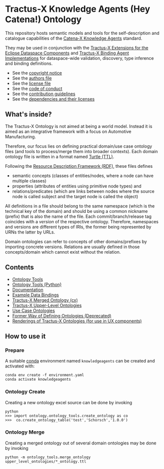 # Tractus-X Knowledge Agents (Hey Catena!) Ontology 

This repository hosts semantic models and tools for the self-description and  catalogue capabilities of the 
[Catena-X Knowledge Agents](https://catenax-ng.github.io/product-knowledge/docs/adoption-view/CX-0084-Federated_Queries_In_Data_Spaces_v1.0.0) standard. 

They may be used in conjunction with the [Tractus-X Extensions for the Eclipse Dataspace Components](https://github.com/catenax-ng/product-agents-edc) and 
[Tractus-X Binding Agent Implementations](https://github.com/catenax-ng/product-agents) for dataspace-wide validation, discovery, type inference and binding definitions.

* See the [copyright notice](COPYRIGHT.md)
* See the [authors file](AUTHORS.md)
* See the [license file](LICENSE.md)
* See the [code of conduct](CODE_OF_CONDUCT.md)
* See the [contribution guidelines](CONTRIBUTING.md)
* See the [dependencies and their licenses](DEPENDENCIES.md)

## What's inside?

The Tractus-X Ontology is not aimed at being a world model. 
Instead it is aimed as an integrative framework with a focus on Automotive Manufacturing.

Therefore, our focus lies on defining practical domain/use case ontology files (and tools to process/merge them into broader contexts).
Each domain ontology file is written in a format named [Turtle (TTL)](https://www.w3.org/TeamSubmission/turtle/).

Following the [Resource Description Framework (RDF)](https://en.wikipedia.org/wiki/Resource_Description_Framework), these files defines 
- semantic concepts (classes of entities/nodes, where a node can have multiple classes)
- properties (attributes of entities using primitive node types) and 
- relations/predicates (which are links between nodes where the source node is called subject and the target node is called the object) 

All definitions in a file should belong to the same namespace (which is the technical key of the domain) and should be using a common nickname (prefix)
that is also the name of the file. Each commit/branch/release tag coincides with a *version* of the respective ontology. Therefore, namespaces and 
versions are different types of IRIs, the former being represented by URNs the latter by URLs.

Domain ontologies can refer to concepts of other domains/prefixes by importing concrete versions.
Relations are usually defined in those concepts/domain which cannot exist without the relation.

## Contents

- [Ontology Tools](tools)
- [Ontology Tools (Python)](ontology_tools)
- [Documentation](ontology_documentation)
- [Example Data Bindings](ontology_mapping)
- [Tractus-X Merged Ontology (cx)](ontology.ttl)
- [Tractus-X Upper-Level Ontologies](upper_level_ontologies)
- [Use Case Ontologies](ontology_use_case)
- [Former Way of Defining Ontologies (Deprecated)](ontology_tables)
- [Renderings of Tractus-X Ontologies (for use in UX components)](vowl)

## How to use it

### Prepare

A suitable [conda](https://conda.io/) environment named `knowledgeagents` can be created
and activated with:

```
conda env create -f environment.yaml
conda activate knowledgeagents
```

### Ontology Create

Creating a new ontology excel source can be done by invoking

```
python 
>>> import ontology.ontology_tools.create_ontology as co
>>>  co.create_ontology_table('test','Schorsch','1.0.0')
```

### Ontology Merge

Creating a merged ontology out of several domain ontologies may be done by invoking

```
python -m ontology_tools.merge_ontology upper_level_ontologies/*_ontology.ttl 
```

